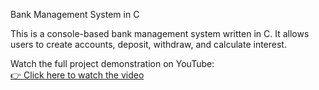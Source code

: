 Bank Management System in C

This is a console-based bank management system written in C. It allows users to create accounts, deposit, withdraw, and calculate interest.


Watch the full project demonstration on YouTube:  
[👉 Click here to watch the video](https://youtu.be/hjOUOnIhhM0?si=UhRQacYPH0Qy69Md)



